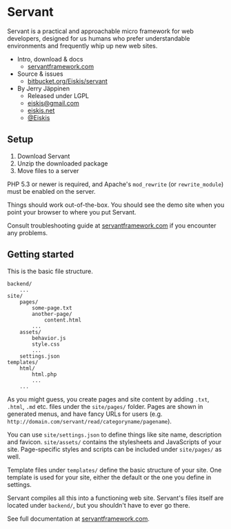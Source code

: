 
# Servant

Servant is a practical and approachable micro framework for web developers, designed for us humans who prefer understandable environments and frequently whip up new web sites.

- Intro, download & docs
	- [servantframework.com](http://servantframework.com/)
- Source & issues
	- [bitbucket.org/Eiskis/servant](http://bitbucket.org/Eiskis/servant/)
- By Jerry Jäppinen
	- Released under LGPL
	- [eiskis@gmail.com](mailto:eiskis@gmail.com)
	- [eiskis.net](http://eiskis.net/)
	- [@Eiskis](https://twitter.com/Eiskis)



## Setup

1. Download Servant
2. Unzip the downloaded package
3. Move files to a server

PHP 5.3 or newer is required, and Apache's `mod_rewrite` (or `rewrite_module`) must be enabled on the server.

Things should work out-of-the-box. You should see the demo site when you point your browser to where you put Servant.

Consult troubleshooting guide at [servantframework.com](http://servantframework.com/read/tutorials-and-guides) if you encounter any problems.



## Getting started

This is the basic file structure.

	backend/
		...
	site/
		pages/
			some-page.txt
			another-page/
				content.html
			...
		assets/
			behavior.js
			style.css
			...
		settings.json
	templates/
		html/
			html.php
			...
		...

As you might guess, you create pages and site content by adding `.txt`, `.html`, `.md` etc. files under the `site/pages/` folder. Pages are shown in generated menus, and have fancy URLs for users (e.g. `http://domain.com/servant/read/categoryname/pagename`).

You can use `site/settings.json` to define things like site name, description and favicon. `site/assets/` contains the stylesheets and JavaScripts of your site. Page-specific styles and scripts can be included under `site/pages/` as well.

Template files under `templates/` define the basic structure of your site. One template is used for your site, either the default or the one you define in settings.

Servant compiles all this into a functioning web site. Servant's files itself are located under `backend/`, but you shouldn't have to ever go there.

See full documentation at [servantframework.com](http://servantframework.com/).
